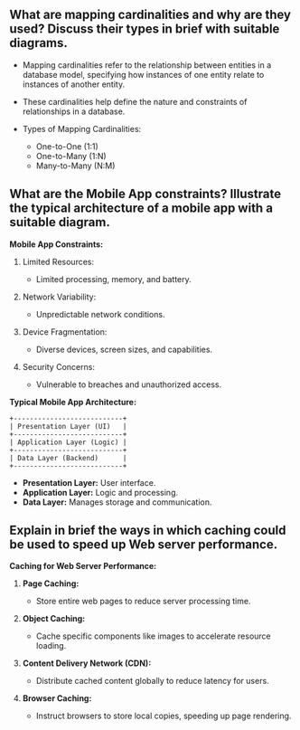 ## What are mapping cardinalities and why are they used? Discuss their types in brief with suitable diagrams.

- Mapping cardinalities refer to the relationship between entities in a database model, specifying how instances of one entity relate to instances of another entity.
- These cardinalities help define the nature and constraints of relationships in a database.

- Types of Mapping Cardinalities:
   - One-to-One (1:1)
   - One-to-Many (1:N)
   - Many-to-Many (N:M)

## What are the Mobile App constraints? Illustrate the typical architecture of a mobile app with a suitable diagram.

**Mobile App Constraints:**
1. Limited Resources:
   - Limited processing, memory, and battery.

2. Network Variability:
   - Unpredictable network conditions.

3. Device Fragmentation:
   - Diverse devices, screen sizes, and capabilities.

4. Security Concerns:
   - Vulnerable to breaches and unauthorized access.

**Typical Mobile App Architecture:**
```
+---------------------------+
| Presentation Layer (UI)   |
+---------------------------+
| Application Layer (Logic) |
+---------------------------+
| Data Layer (Backend)      |
+---------------------------+
```
- **Presentation Layer:** User interface.
- **Application Layer:** Logic and processing.
- **Data Layer:** Manages storage and communication.

## Explain in brief the ways in which caching could be used to speed up Web server performance.

**Caching for Web Server Performance:**

1. **Page Caching:**
   - Store entire web pages to reduce server processing time.

2. **Object Caching:**
   - Cache specific components like images to accelerate resource loading.

3. **Content Delivery Network (CDN):**
   - Distribute cached content globally to reduce latency for users.

4. **Browser Caching:**
   - Instruct browsers to store local copies, speeding up page rendering.